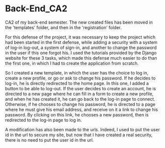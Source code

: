 # Back-End_CA2
CA2 of my back-end semester.
The new created files has been moved in the 'templates' folder, and then in the 'registration' folder.

For this defense of the project, it was necessary to keep the project which had been started in the first defense, while adding a security with a system of log-in log-out, a system of sign-in, and another to change the password in the user if this one forgot his. I used the tutorials provided by the Django website for these 3 tasks, which made this defense much easier to do than the first one, in which I had to create the application from scratch.

So I created a new template, in which the user has the choice to log in, create a new profile, or go or ask to change his password.
If he decides to log-in, he is directly redirected to the home page. In this one, I added a button to be able to log-out.
If the user decides to create an account, he is directed to a new page where he can fill in a form to create a new profile, and when he has created it, he can go back to the log-in page to connect. Otherwise, if he chooses to change his password, he is directed to a page where he must give his email address, and receive on it a link to change his password. By clicking on this link, he chooses a new password, then is redirected to the log-in page to log in.

A modification has also been made to the urls. Indeed, I used to put the user id in the url to secure my site, but now that I have created a real security, there is no need to put the user id in the url.
